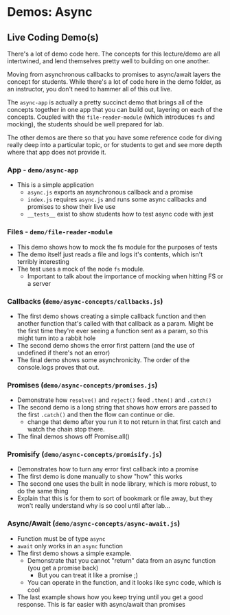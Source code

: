 # Demos: Async

## Live Coding Demo(s)
There's a lot of demo code here. The concepts for this lecture/demo are all intertwined, and lend themselves pretty well to building on one another.

Moving from asynchronous callbacks to promises to async/await layers the concept for students. While there's a lot of code here in the demo folder, as an instructor, you don't need to hammer all of this out live.

The `async-app` is actually a pretty succinct demo that brings all of the concepts together in one app that you can build out, layering on each of the concepts. Coupled with the `file-reader-module` (which introduces `fs` and mocking), the students should be well prepared for lab.

The other demos are there so that you have some reference code for diving really deep into a particular topic, or for students to get and see more depth where that app does not provide it.


### App - `demo/async-app`
  * This is a simple application
    * `async.js` exports an asynchronous callback and a promise
    * `index.js` requires `async.js` and runs some async callbacks and promises to show their live use
    * `__tests__` exist to show students how to test async code with jest
    
### Files - `demo/file-reader-module`
  * This demo shows how to mock the fs module for the purposes of tests
  * The demo itself just reads a file and logs it's contents, which isn't terribly interesting
  * The test uses a mock of the node `fs` module.
    * Important to talk about the importance of mocking when hitting FS or a server

### Callbacks  (`demo/async-concepts/callbacks.js`)
  * The first demo shows creating a simple callback function and then another function that's called with that callback as a param.  Might be the first time they're ever seeing a function sent as a param, so this might turn into a rabbit hole
  * The second demo shows the error first pattern (and the use of undefined if there's not an error)
  * The final demo shows some asynchronicity. The order of the console.logs proves that out.

### Promises (`demo/async-concepts/promises.js`)
  * Demonstrate how `resolve()` and `reject()` feed `.then()` and `.catch()`
  * The second demo is a long string that shows how errors are passed to the first  `.catch()` and then the flow can continue or die.
    * change that demo after you run it to not return in that first catch and watch the chain stop there.
  * The final demos shows off Promise.all()

### Promisify (`demo/async-concepts/promisify.js`)
  * Demonstrates how to turn any error first callback into a promise
  * The first demo is done manually to show "how" this works
  * The second one uses the built in node library, which is more robust, to do the same thing
  * Explain that this is for them to sort of bookmark or file away, but they won't really understand why is so cool until after lab...

### Async/Await (`demo/async-concepts/async-await.js`)
  * Function must be of type `async`
  * `await` only works in an `async` function
  * The first demo shows a simple example.
    * Demonstrate that you cannot "return" data from an async function  (you get a promise back)
      * But you can treat it like a promise ;)
    * You can operate in the function, and it looks like sync code, which is cool
  * The last example shows how you keep trying until you get a good response. This is far easier with async/await than promises


